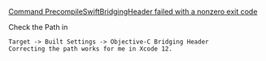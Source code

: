 [Command PrecompileSwiftBridgingHeader failed with a nonzero exit code](https://stackoverflow.com/questions/65952787/command-precompileswiftbridgingheader-failed-with-a-nonzero-exit-code)

Check the Path in

```
Target -> Built Settings -> Objective-C Bridging Header
Correcting the path works for me in Xcode 12.
```
